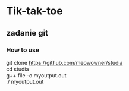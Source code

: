 # Tik-tak-toe

## zadanie git

### How to use

git clone https://github.com/meowowner/studia \
cd studia \
g++ file -o myoutput.out \
./ myoutput.out
